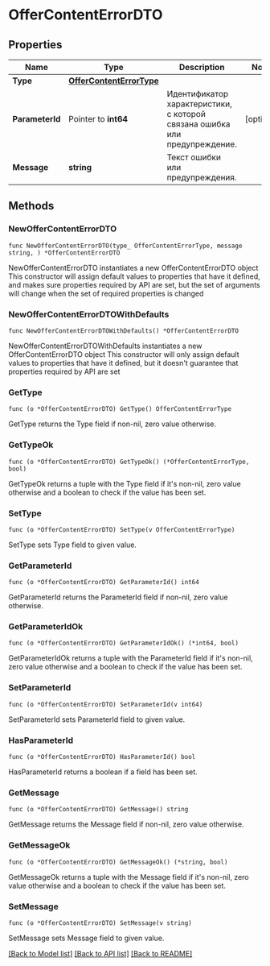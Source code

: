 # OfferContentErrorDTO

## Properties

Name | Type | Description | Notes
------------ | ------------- | ------------- | -------------
**Type** | [**OfferContentErrorType**](OfferContentErrorType.md) |  | 
**ParameterId** | Pointer to **int64** | Идентификатор характеристики, с которой связана ошибка или предупреждение. | [optional] 
**Message** | **string** | Текст ошибки или предупреждения. | 

## Methods

### NewOfferContentErrorDTO

`func NewOfferContentErrorDTO(type_ OfferContentErrorType, message string, ) *OfferContentErrorDTO`

NewOfferContentErrorDTO instantiates a new OfferContentErrorDTO object
This constructor will assign default values to properties that have it defined,
and makes sure properties required by API are set, but the set of arguments
will change when the set of required properties is changed

### NewOfferContentErrorDTOWithDefaults

`func NewOfferContentErrorDTOWithDefaults() *OfferContentErrorDTO`

NewOfferContentErrorDTOWithDefaults instantiates a new OfferContentErrorDTO object
This constructor will only assign default values to properties that have it defined,
but it doesn't guarantee that properties required by API are set

### GetType

`func (o *OfferContentErrorDTO) GetType() OfferContentErrorType`

GetType returns the Type field if non-nil, zero value otherwise.

### GetTypeOk

`func (o *OfferContentErrorDTO) GetTypeOk() (*OfferContentErrorType, bool)`

GetTypeOk returns a tuple with the Type field if it's non-nil, zero value otherwise
and a boolean to check if the value has been set.

### SetType

`func (o *OfferContentErrorDTO) SetType(v OfferContentErrorType)`

SetType sets Type field to given value.


### GetParameterId

`func (o *OfferContentErrorDTO) GetParameterId() int64`

GetParameterId returns the ParameterId field if non-nil, zero value otherwise.

### GetParameterIdOk

`func (o *OfferContentErrorDTO) GetParameterIdOk() (*int64, bool)`

GetParameterIdOk returns a tuple with the ParameterId field if it's non-nil, zero value otherwise
and a boolean to check if the value has been set.

### SetParameterId

`func (o *OfferContentErrorDTO) SetParameterId(v int64)`

SetParameterId sets ParameterId field to given value.

### HasParameterId

`func (o *OfferContentErrorDTO) HasParameterId() bool`

HasParameterId returns a boolean if a field has been set.

### GetMessage

`func (o *OfferContentErrorDTO) GetMessage() string`

GetMessage returns the Message field if non-nil, zero value otherwise.

### GetMessageOk

`func (o *OfferContentErrorDTO) GetMessageOk() (*string, bool)`

GetMessageOk returns a tuple with the Message field if it's non-nil, zero value otherwise
and a boolean to check if the value has been set.

### SetMessage

`func (o *OfferContentErrorDTO) SetMessage(v string)`

SetMessage sets Message field to given value.



[[Back to Model list]](../README.md#documentation-for-models) [[Back to API list]](../README.md#documentation-for-api-endpoints) [[Back to README]](../README.md)


